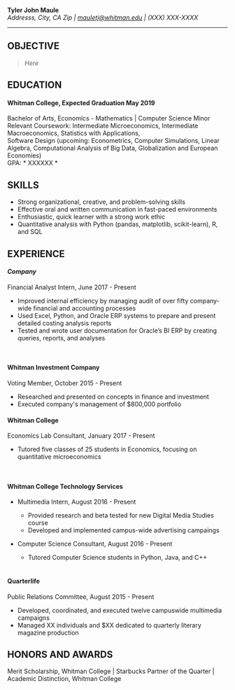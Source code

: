 **Tyler John Maule**  
*Addresss, City, CA Zip | mauletj@whitman.edu | (XXX) XXX-XXXX*  

---

## **OBJECTIVE**  
> *Here*  

## **EDUCATION**  
#### Whitman College, Expected Graduation May 2019  
Bachelor of Arts, Economics - Mathematics | Computer Science Minor  
Relevant Coursework: Intermediate Microeconomics, Intermediate Macroeconomics, Statistics with Applications,  
Software Design (upcoming: Econometrics, Computer Simulations, Linear Algebra, Computational Analysis of Big Data, Globalization and European Economies)  
GPA: * XXXXXX *  
 
## **SKILLS**
-  Strong organizational, creative, and problem-solving skills  
-  Effective oral and written communication in fast-paced environments  
-  Enthusiastic, quick learner with a strong work ethic  
-  Quantitative analysis with Python (pandas, matplotlib, scikit-learn), R, and SQL  
  
  
## **EXPERIENCE**  
#### *Company*
Financial Analyst Intern, June 2017 - Present
-  Improved internal efficiency by managing audit of over fifty company-wide financial and accounting processes
-  Used Excel, Python, and Oracle ERP systems to prepare and present detailed costing analysis reports
-  Tested and wrote user documentation for Oracle’s BI ERP by creating queries, reports, and analyses
  
  <br>
  
#### Whitman Investment Company
Voting Member, October 2015 - Present
  - Researched and presented on concepts in finance and investment
  - Executed company's management of $800,000 portfolio
    <br>
  
#### Whitman College
Economics Lab Consultant, January 2017 - Present
-  Tutored five classes of 25 students in Economics, focusing on quantitative microeconomics 
<br>
    
#### Whitman College Technology Services
- Multimedia Intern, August 2016 - Present
    - Provided research and beta tested for new Digital Media Studies course
    - Developed and implemented campus-wide advertising campaings
- Computer Science Consultant, August 2016 - Present
    - Tutored Computer Science students in Python, Java, and C++
  
    <br>
  
#### Quarterlife
Public Relations Committee, August 2015 - Present
-  Developed, coordinated, and executed twelve campuswide multimedia campaigns 
-  Managed XX individuals and $XX dedicated to quarterly literary magazine production
  
  
## **HONORS AND AWARDS**  
Merit Scholarship, Whitman College | Starbucks Partner of the Quarter | Academic Distinction, Whitman College 
